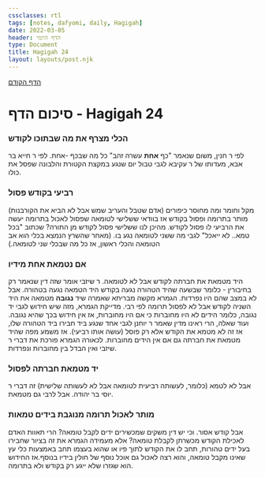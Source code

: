 ```yaml
---
cssclasses: rtl
tags: [notes, dafyomi, daily, Hagigah] 
date: 2022-03-05
header: הדף היומי
type: Document
title: Hagigah 24
layout: layouts/post.njk
---
```

[הדף הקודם](../2022-03-04)

# סיכום הדף - Hagigah 24

### הכלי מצרף את מה שבתוכו לקודש
לפי ר חנין, משום שנאמר "כף **אחת** עשרה זהב" כל מה שבכף -אחת.
לפי ר חייא בר אבא, מעדותו של ר עקיבא לגבי טבול יום שנגע במקצת הקטורת והלבונה שפסל את כולו.
### רביעי בקודש פסול
מקל וחומר ומה מחוסר כיפורים (אדם שטבל והעריב שמש אבל לא הביא את הקורבנות) מותר בתרומה ופסול בקודש אז בוודאי ששלישי לטומאה שפסול לאכול בתרומה יעשה את הרביעי לו פסול לקודש.
מהיכן לנו ששלישי פסול לקודש מן התורה? שכתוב "בכל טמא.. לא ייאכל" לגבי מה ששני לטומאה נגע בו. (מאחר שהשרץ הנמצא בכלי הוא אב הטומאה והכלי ראשון, אז כל מה שבכלי שני לטומאה.)
### אם נטמאת אחת מידיו
היד מטמאת את חברתה לקודש אבל לא לטומאה.
ר שיזבי אומר שזה דין שנאמר רק בחיבורין - כלומר שבשעה שהיד הטהורה נגעה בקודש היד הטמאה נגעה בטהורה. אבל לא במצב שהם היו נפרדות.
הגמרא מקשה מבריתא שאמרה שיד **נגובה** מטמאה את היד השניה לקודש אבל לא לפסול תרומה לפי רבי. מדייקת הגמרא, מזה שיש חידוש לגבי יד נגובה, כלומר הידים לא היו מחוברות כי אם היו מחוברות, אז אין חידוש בכך שהיא נגובה.
ועוד שאלה, הרי ראינו מדין שאמר ר יוחנן לגבי אחד שנגע ביד חבירו ביד הטהורה שלו, אז זה לא מטמא את הקודש אלא רק פוסל (עושה אותו רביעי). אז משמע מפה שהיד מטמאת את חברתה גם אם אין הידים מחוברות. 
לכאורה הגמרא פורכת את דברי ר שיזבי ואין הבדל בין מחוברות ונפרדות.
### יד מטמאת חברתה לפסול
אבל לא לטמא (כלומר, לעשותה רביעית לטומאה אבל לא לעשותה שלישית) זה דברי ר יוסי בר יהודה. אבל לרבי גם מטמאת. 
### מותר לאכול תרומה מנוגבת בידים טמאות 
אבל קודש אסור. 
וכי יש דין משקים שמכשירים ידים לקבל טומאה? הרי תאוות האדם לאכילת הקודש מכשרתן לקבלת טומאה?
אלא מעמידה הגמרא את זה בציור שחבירו בעל ידים טהורות, תחב לו את הקודש לתוך פיו או שהוא בעצמו תחב באמצעות כלי עץ שאינו מקבל טומאה, והוא רצה לאכול גם אוכל נוסף של חולין בידיו בנוסף.אז החידוש הוא שגזרו שלא ייגע רק בקודש ולא בתרומה.
